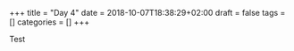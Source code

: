 +++
title = "Day 4"
date = 2018-10-07T18:38:29+02:00
draft = false
tags = []
categories = []
+++

Test